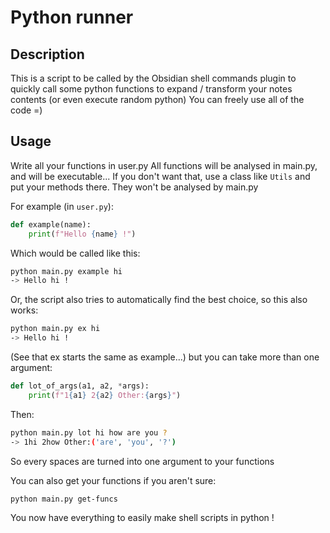 # Python runner

## Description

This is a script to be called by the Obsidian shell commands plugin to quickly call some python functions to expand / transform your notes contents (or even execute random python)
You can freely use all of the code =)

## Usage

Write all your functions in user.py
All functions will be analysed in main.py, and will be executable... If you don't want that, use a class like `Utils` and put your methods there. They won't be analysed by main.py

For example (in `user.py`):
```python
def example(name):
    print(f"Hello {name} !")
```
Which would be called like this:
```sh
python main.py example hi
-> Hello hi !
```
Or, the script also tries to automatically find the best choice, so this also works:

```sh
python main.py ex hi
-> Hello hi !
```
(See that ex starts the same as example...)
but you can take more than one argument:
```python
def lot_of_args(a1, a2, *args):
    print(f"1{a1} 2{a2} Other:{args}")
```
Then:
```sh
python main.py lot hi how are you ?
-> 1hi 2how Other:('are', 'you', '?')
```
So every spaces are turned into one argument to your functions

You can also get your functions if you aren't sure:
```sh
python main.py get-funcs
```

You now have everything to easily make shell scripts in python ! 

